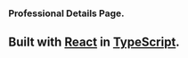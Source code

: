 ### Professional Details Page.

## Built with [React](https://reactjs.org) in [TypeScript](https://www.typescriptlang.org/). 
